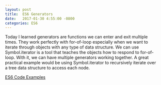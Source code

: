 ```yaml
---
layout: post
title:  ES6 Generators
date:   2017-01-30 4:55:00 -0800
categories: ES6
---
```


Today I learned generators are functions we can enter and exit multiple times. They work perfectly with for-of-loop especially when we want to iterate through objects with any type of data structure. We can use Symbol.iterator is a tool that teaches the objects how to respond to for-of-loop. With it, we can have multiple generators working together. A great practical example would be using Symbol.iterator to recursively iterate over a tree data structure to access each node.

[ES6 Code Examples](https://github.com/yenly/es6_javascript/blob/master/generators.js) 
